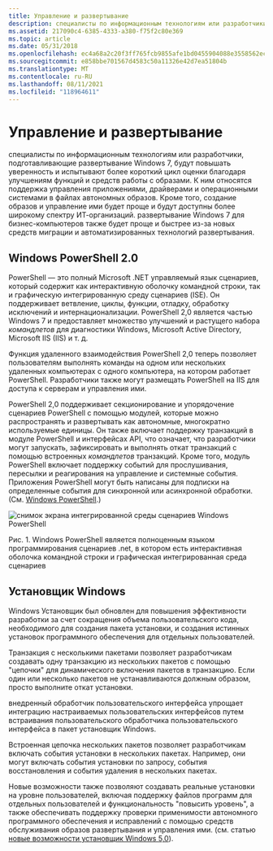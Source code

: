 ```yaml
---
title: Управление и развертывание
description: специалисты по информационным технологиям или разработчики, подготавливающие развертывание Windows 7, будут повышать уверенность и испытывают более короткий цикл оценки благодаря улучшениям функций и средств работы с образами.
ms.assetid: 217090c4-6385-4333-a380-f75f2c80e369
ms.topic: article
ms.date: 05/31/2018
ms.openlocfilehash: ec4a68a2c20f3ff765fcb9855afe1bd0455904088e3558562ec5c1cd0402e5c6
ms.sourcegitcommit: e858bbe701567d4583c50a11326e42d7ea51804b
ms.translationtype: MT
ms.contentlocale: ru-RU
ms.lasthandoff: 08/11/2021
ms.locfileid: "118964611"
---
```

# <a name="management-and-deployment"></a>Управление и развертывание

специалисты по информационным технологиям или разработчики, подготавливающие развертывание Windows 7, будут повышать уверенность и испытывают более короткий цикл оценки благодаря улучшениям функций и средств работы с образами. К ним относятся поддержка управления приложениями, драйверами и операционными системами в файлах автономных образов. Кроме того, создание образов и управление ими будет проще и будут доступны более широкому спектру ИТ-организаций. развертывание Windows 7 для бизнес-компьютеров также будет проще и быстрее из-за новых средств миграции и автоматизированных технологий развертывания.

## <a name="windows-powershell-20"></a>Windows PowerShell 2.0

PowerShell — это полный Microsoft .NET управляемый язык сценариев, который содержит как интерактивную оболочку командной строки, так и графическую интегрированную среду сценариев (ISE). Он поддерживает ветвление, циклы, функции, отладку, обработку исключений и интернационализации. PowerShell 2,0 является частью Windows 7 и предоставляет множество улучшений и растущего набора *командлетов* для диагностики Windows, Microsoft Active Directory, Microsoft IIS (IIS) и т. д.

Функция удаленного взаимодействия PowerShell 2,0 теперь позволяет пользователям выполнять команды на одном или нескольких удаленных компьютерах с одного компьютера, на котором работает PowerShell. Разработчики также могут размещать PowerShell на IIS для доступа к серверам и управления ими.

PowerShell 2,0 поддерживает секционирование и упорядочение сценариев PowerShell с помощью модулей, которые можно распространять и развертывать как автономные, многократно используемые единицы. Он также включает поддержку транзакций в модуле PowerShell и интерфейсах API, что означает, что разработчики могут запускать, зафиксировать и выполнять откат транзакций с помощью встроенных *командлетов* транзакций. Кроме того, модуль PowerShell включает поддержку событий для прослушивания, пересылки и реагирования на управление и системные события. Приложения PowerShell могут быть написаны для подписки на определенные события для синхронной или асинхронной обработки. (См. [Windows PowerShell](https://msdn.microsoft.com/library/bb905330.aspx).)

![снимок экрана интегрированной среды сценариев Windows PowerShell](images/windows7-devguide-solidfig1-powershell.jpg)

Рис. 1. Windows PowerShell является полноценным языком программирования сценариев .net, в котором есть интерактивная оболочка командной строки и графическая интегрированная среда сценариев

## <a name="windows-installer"></a>Установщик Windows

Windows Установщик был обновлен для повышения эффективности разработки за счет сокращения объема пользовательского кода, необходимого для создания пакета установки, и создания истинных установок программного обеспечения для отдельных пользователей.

Транзакция с несколькими пакетами позволяет разработчикам создавать одну транзакцию из нескольких пакетов с помощью "цепочки" для динамического включения пакетов в транзакцию. Если один или несколько пакетов не устанавливаются должным образом, просто выполните откат установки.

внедренный обработчик пользовательского интерфейса упрощает интеграцию настраиваемых пользовательских интерфейсов путем встраивания пользовательского обработчика пользовательского интерфейса в пакет установщик Windows.

Встроенная цепочка нескольких пакетов позволяет разработчикам включать события установки в нескольких пакетах. Например, они могут включать события установки по запросу, события восстановления и события удаления в нескольких пакетах.

Новые возможности также позволяют создавать реальные установки на уровне пользователей, включая поддержку файлов программ для отдельных пользователей и функциональность "повысить уровень", а также обеспечивать поддержку проверки применимости автономного программного обеспечения и исправлений с помощью средств обслуживания образов развертывания и управления ими. (см. статью [новые возможности установщик Windows 5,0](../msi/what-s-new-in-windows-installer-5-0.md)).

 

 